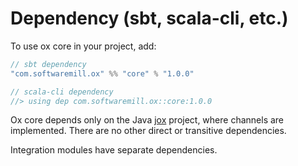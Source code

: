 # Dependency (sbt, scala-cli, etc.)

To use ox core in your project, add:

```scala
// sbt dependency
"com.softwaremill.ox" %% "core" % "1.0.0"

// scala-cli dependency
//> using dep com.softwaremill.ox::core:1.0.0
```

Ox core depends only on the Java [jox](https://github.com/softwaremill/jox) project, where channels are implemented. There are no other direct or transitive dependencies.

Integration modules have separate dependencies.